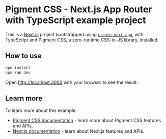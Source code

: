 # Pigment CSS - Next.js App Router with TypeScript example project

This is a [Next.js](https://nextjs.org/) project bootstrapped using [`create-next-app`](https://github.com/vercel/next.js/tree/HEAD/packages/create-next-app), with TypeScript and Pigment CSS, a zero-runtime CSS-in-JS library, installed.

## How to use

```bash
npm install
npm run dev
```

Open [http://localhost:3000](http://localhost:3000) with your browser to see the result.

## Learn more

To learn more about this example:

- [Pigment CSS documentation](https://github.com/mui/material-ui/blob/master/packages/pigment-css-react/README.md) - learn more about Pigment CSS features and APIs.
- [Next.js documentation](https://nextjs.org/docs) - learn about Next.js features and APIs.
